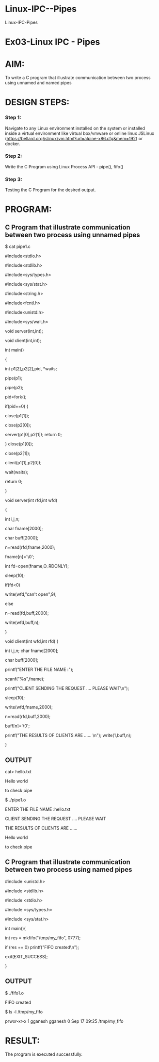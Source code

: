 # Linux-IPC--Pipes
Linux-IPC-Pipes


# Ex03-Linux IPC - Pipes

# AIM:
To write a C program that illustrate communication between two process using unnamed and named pipes

# DESIGN STEPS:

### Step 1:

Navigate to any Linux environment installed on the system or installed inside a virtual environment like virtual box/vmware or online linux JSLinux (https://bellard.org/jslinux/vm.html?url=alpine-x86.cfg&mem=192) or docker.

### Step 2:

Write the C Program using Linux Process API - pipe(), fifo()

### Step 3:

Testing the C Program for the desired output. 


# PROGRAM:

## C Program that illustrate communication between two process using unnamed pipes
$ cat pipe1.c 

#include<stdio.h>

#include<stdlib.h>

#include<sys/types.h> 

#include<sys/stat.h>

#include<string.h> 

#include<fcntl.h>

#include<unistd.h>

#include<sys/wait.h>

void server(int,int); 

void client(int,int); 

int main() 

{ 

int p1[2],p2[2],pid, *waits; 

pipe(p1); 

pipe(p2);

pid=fork(); 

if(pid==0) { 

close(p1[1]); 

close(p2[0]); 

server(p1[0],p2[1]); return 0; 

 } 
close(p1[0]); 

close(p2[1]); 

client(p1[1],p2[0]); 

wait(waits); 

return 0; 

} 

void server(int rfd,int wfd) 

{ 

int i,j,n; 

char fname[2000]; 

char buff[2000];

n=read(rfd,fname,2000);

fname[n]='\0';

int fd=open(fname,O_RDONLY);

sleep(10); 

if(fd<0) 

write(wfd,"can't open",9); 

else 

n=read(fd,buff,2000); 

write(wfd,buff,n); 

}

void client(int wfd,int rfd) {

int i,j,n; char fname[2000];

char buff[2000];

printf("ENTER THE FILE NAME :");

scanf("%s",fname);

printf("CLIENT SENDING THE REQUEST .... PLEASE WAIT\n");

sleep(10);

write(wfd,fname,2000);

n=read(rfd,buff,2000);

buff[n]='\0';

printf("THE RESULTS OF CLIENTS ARE ...... \n"); write(1,buff,n);

}

## OUTPUT
cat> hello.txt

Hello world

to check pipe

$ ./pipe1.o

ENTER THE FILE NAME :hello.txt	

CLIENT SENDING THE REQUEST .... PLEASE WAIT

THE RESULTS OF CLIENTS ARE ...... 

Hello world

to check pipe



## C Program that illustrate communication between two process using named pipes
#include <unistd.h>

#include <stdlib.h>

#include <stdio.h>

#include <sys/types.h>

#include <sys/stat.h>

int main(){

int res = mkfifo("/tmp/my_fifo", 0777);

if (res == 0) printf("FIFO created\n");

exit(EXIT_SUCCESS);

}
## OUTPUT
$ ./fifo1.o


FIFO created

$ ls -l /tmp/my_fifo 

prwxr-xr-x 1 gganesh gganesh 0 Sep 17 09:25 /tmp/my_fifo



# RESULT:
The program is executed successfully.







